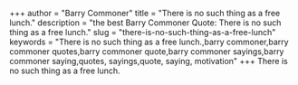 +++
author = "Barry Commoner"
title = "There is no such thing as a free lunch."
description = "the best Barry Commoner Quote: There is no such thing as a free lunch."
slug = "there-is-no-such-thing-as-a-free-lunch"
keywords = "There is no such thing as a free lunch.,barry commoner,barry commoner quotes,barry commoner quote,barry commoner sayings,barry commoner saying,quotes, sayings,quote, saying, motivation"
+++
There is no such thing as a free lunch.
